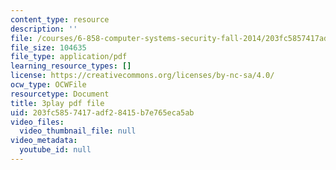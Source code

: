```yaml
---
content_type: resource
description: ''
file: /courses/6-858-computer-systems-security-fall-2014/203fc5857417adf28415b7e765eca5ab_OgGTJIgNewE.pdf
file_size: 104635
file_type: application/pdf
learning_resource_types: []
license: https://creativecommons.org/licenses/by-nc-sa/4.0/
ocw_type: OCWFile
resourcetype: Document
title: 3play pdf file
uid: 203fc585-7417-adf2-8415-b7e765eca5ab
video_files:
  video_thumbnail_file: null
video_metadata:
  youtube_id: null
---
```

